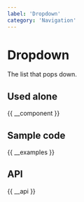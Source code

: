 ```yaml
---
label: 'Dropdown'
category: 'Navigation'
---
```


# Dropdown

The list that pops down.

## Used alone

{{ __component }}

## Sample code

{{ __examples }}

## API

{{ __api }}
